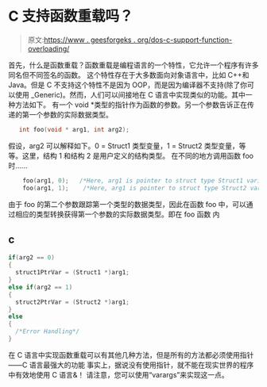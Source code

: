 # C 支持函数重载吗？

> 原文:[https://www . geesforgeks . org/dos-c-support-function-overloading/](https://www.geeksforgeeks.org/does-c-support-function-overloading/)

首先，什么是函数重载？函数重载是编程语言的一个特性，它允许一个程序有许多同名但不同签名的函数。
这个特性存在于大多数面向对象语言中，比如 C++和 Java。但是 C 不支持这个特性不是因为 OOP，而是因为编译器不支持(除了你可以使用 _Generic)。然而，人们可以间接地在 C 语言中实现类似的功能。其中一种方法如下。
有一个 void *类型的指针作为函数的参数。另一个参数告诉正在传递的第一个参数的实际数据类型。

```cpp
   int foo(void * arg1, int arg2);
```

假设，arg2 可以解释如下。0 = Struct1 类型变量，1 = Struct2 类型变量，等等。这里，结构 1 和结构 2 是用户定义的结构类型。
在不同的地方调用函数 foo 时……

```cpp
    foo(arg1, 0);   /*Here, arg1 is pointer to struct type Struct1 variable*/
    foo(arg1, 1);    /*Here, arg1 is pointer to struct type Struct2 variable*/
```

由于 foo 的第二个参数跟踪第一个类型的数据类型，因此在函数 foo 中，可以通过相应的类型转换获得第一个参数的实际数据类型。即在 foo 函数
内

## c

```cpp
if(arg2 == 0)
{
  struct1PtrVar = (Struct1 *)arg1;
}
else if(arg2 == 1)
{
  struct2PtrVar = (Struct2 *)arg1;
}
else
{
  /*Error Handling*/
}
```

在 C 语言中实现函数重载可以有其他几种方法，但是所有的方法都必须使用指针——C 语言最强大的功能
事实上，据说没有使用指针，就不能在现实世界的程序中有效地使用 C 语言&！
请注意，您可以使用“varargs”来实现这一点。